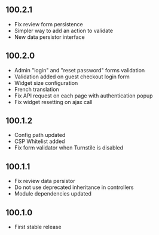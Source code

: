 ## 100.2.1

- Fix review form persistence
- Simpler way to add an action to validate
- New data persistor interface

## 100.2.0

- Admin "login" and "reset password" forms validation
- Validation added on guest checkout login form
- Widget size configuration
- French translation
- Fix API request on each page with authentication popup
- Fix widget resetting on ajax call

## 100.1.2

- Config path updated
- CSP Whitelist added
- Fix form validator when Turnstile is disabled

## 100.1.1

- Fix review data persistor
- Do not use deprecated inheritance in controllers
- Module dependencies updated

## 100.1.0

- First stable release
